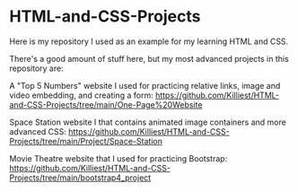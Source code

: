 # HTML-and-CSS-Projects
Here is my repository I used as an example for my learning HTML and CSS.

There's a good amount of stuff here, but my most advanced projects in this repository are:

A "Top 5 Numbers" website I used for practicing relative links, image and video embedding, and creating a form: https://github.com/Killiest/HTML-and-CSS-Projects/tree/main/One-Page%20Website

Space Station website I that contains animated image containers and more advanced CSS: https://github.com/Killiest/HTML-and-CSS-Projects/tree/main/Project/Space-Station

Movie Theatre website that I used for practicing Bootstrap: https://github.com/Killiest/HTML-and-CSS-Projects/tree/main/bootstrap4_project
